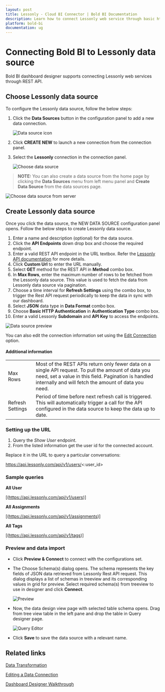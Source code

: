 ```yaml
---
layout: post
title: Lessonly - Cloud BI Connector | Bold BI Documentation
description: Learn how to connect Lessonly web service through basic http authentication with cloud-hosted Bold BI and create data source for widget configuration. 
platform: bold-bi
documentation: ug
---
```


# Connecting Bold BI to Lessonly data source
Bold BI dashboard designer supports connecting Lessonly web services through REST API. 

## Choose Lessonly data source

To configure the Lessonly data source, follow the below steps:

1. Click the **Data Sources** button in the configuration panel to add a new data connection.

   ![Data source icon](/static/assets/cloud/working-with-datasource/data-connectors/images/common/DataSourcesIcon.png)

2. Click **CREATE NEW** to launch a new connection from the connection panel.
3. Select the **Lessonly** connection in the connection panel.

   ![Choose data source](/static/assets/cloud/working-with-datasource/data-connectors/images/Lessonly/ChooseDS.png)

> **NOTE:** You can also create a data source from the home page by clicking the **Data Sources** menu from left menu panel and **Create Data Source** from the data sources page.

   ![Choose data source from server](/static/assets/cloud/working-with-datasource/data-connectors/images/Lessonly/ChooseDS_Server.png)

## Create Lessonly data source
Once you click the data source, the NEW DATA SOURCE configuration panel opens. Follow the below steps to create Lessonly data source.
1. Enter a name and description (optional) for the data source.
2. Click the **API Endpoints** down drop box and choose the required endpoint.
3. Enter a valid REST API endpoint in the URL textbox. Refer the [Lessonly API documentation](https://docs.lessonly.com/) for more details.
4. Click **Custom Url** to enter the URL manually.
5. Select **GET** method for the REST API in **Method** combo box.
6. In **Max Rows**, enter the maximum number of rows to be fetched from the Lessonly data source. This value is used to fetch the data from Lessonly data source via pagination.
7. Choose a time interval for **Refresh Settings** using the combo box, to trigger the Rest API request periodically to keep the data in sync with our dashboard.  
8. Select **JSON** data type in **Data Format** combo box.
9. Choose **Basic HTTP Authentication** in **Authentication Type** combo box.
10. Enter a valid Lessonly **Subdomain** and **API Key** to access the endpoints.

![Data source preview](/static/assets/cloud/working-with-datasource/data-connectors/images/Lessonly/DataSourcesView.png)

You can also edit the connection information set using the [Edit Connection](/cloud-bi/working-with-data-source/editing-a-data-connection/) option.

#### Additional information
<table width="600">
<tr>
<td>
Max Rows
</td>
<td>
Most of the REST APIs return only fewer data on a single API request. To pull the amount of data you need, set a value in this field.  
Pagination is handled internally and will fetch the amount of data you need.
</td>
</tr>
<tr>
<td>
Refresh Settings
</td>
<td>
Period of time before next refresh call is triggered. This will automatically trigger a call for the API configured in the data source to keep the data up to date.
</td>
</tr>
</table>

### Setting up the URL

1. Query the <i>Show User</i> endpoint.
2. From the listed information get the user id for the connected account.

Replace it in the URL to query a particular conversations:

https://api.lessonly.com/api/v1/users/<:user_id>

### Sample queries

**All User**

[(https://api.lessonly.com/api/v1/users)]

**All Assignments**

[(https://api.lessonly.com/api/v1/assignments)]

**All Tags**

[(https://api.lessonly.com/api/v1/tags)]


### Preview and data import
* Click **Preview & Connect** to connect with the configurations set.
* The Choose Schema(s) dialog opens. The schema represents the key fields of JSON data retrieved from Lessonly Rest API request. This dialog displays a list of schemas in treeview and its corresponding values in grid for preview. Select required schema(s) from treeview to use in designer and click **Connect**.

   ![Preview](/static/assets/cloud/working-with-datasource/data-connectors/images/common/Preview.png)

* Now, the data design view page with selected table schema opens. Drag from tree view table in the left pane and drop the table in Query designer page.

   ![Query Editor](/static/assets/cloud/working-with-datasource/data-connectors/images/common/QueryEditor.png)

* Click **Save** to save the data source with a relevant name.

## Related links
[Data Transformation](/cloud-bi/working-with-data-source/transforming-data/joining-table/)

[Editing a Data Connection](/cloud-bi/working-with-data-source/editing-a-data-connection/)   

[Dashboard Designer Walkthrough](/cloud-bi/getting-started/bold-bi-walk-through/)
